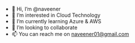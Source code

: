 - 👋 Hi, I’m @naveener
- 👀 I’m interested in Cloud Technology
- 🌱 I’m currently learning Azure & AWS
- 💞️ I’m looking to collaborate 
- 📫 You can reach me on naveener01@gmail.com

<!---
naveener/naveener is a ✨ special ✨ repository because its `README.md` (this file) appears on your GitHub profile.
You can click the Preview link to take a look at your changes.
--->
